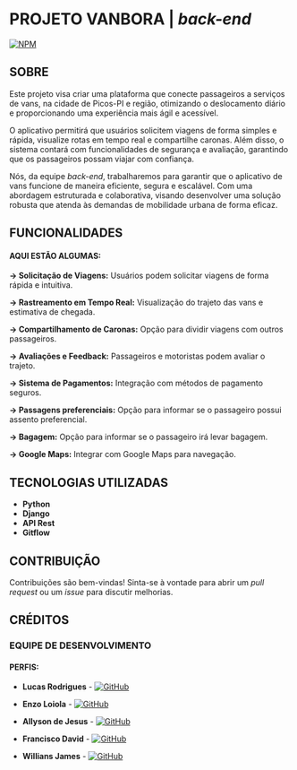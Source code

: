 # **PROJETO VANBORA** | *back-end*

[![NPM](https://img.shields.io/npm/l/react)](https://github.com/lucasrgm/VanBora-BackEnd/blob/main/LICENSE)

## SOBRE

Este projeto visa criar uma plataforma que conecte passageiros a serviços de vans, na cidade de Picos-PI e região, otimizando o deslocamento diário e proporcionando uma experiência mais ágil e acessível.

O aplicativo permitirá que usuários solicitem viagens de forma simples e rápida, visualize rotas em tempo real e compartilhe caronas. Além disso, o sistema contará com funcionalidades de segurança e avaliação, garantindo que os passageiros possam viajar com confiança.

Nós, da equipe *back-end*, trabalharemos para garantir que o aplicativo de vans funcione de maneira eficiente, segura e escalável. Com uma abordagem estruturada e colaborativa, visando desenvolver uma solução robusta que atenda às demandas de mobilidade urbana de forma eficaz.

## FUNCIONALIDADES

#### AQUI ESTÃO ALGUMAS:

**-> Solicitação de Viagens:** Usuários podem solicitar viagens de forma rápida e intuitiva.

**-> Rastreamento em Tempo Real:** Visualização do trajeto das vans e estimativa de chegada.

**-> Compartilhamento de Caronas:** Opção para dividir viagens com outros passageiros.

**-> Avaliações e Feedback:** Passageiros e motoristas podem avaliar o trajeto.

**-> Sistema de Pagamentos:** Integração com métodos de pagamento seguros.

**-> Passagens preferenciais:** Opção para informar se o passageiro possui assento preferencial.

**-> Bagagem:** Opção para informar se o passageiro irá levar bagagem.

**-> Google Maps:** Integrar com Google Maps para navegação.

## TECNOLOGIAS UTILIZADAS

- **Python**
- **Django**
- **API Rest**
- **Gitflow**

## CONTRIBUIÇÃO

Contribuições são bem-vindas! Sinta-se à vontade para abrir um *pull request* ou um *issue* para discutir melhorias.

## CRÉDITOS

### EQUIPE DE DESENVOLVIMENTO 

#### PERFIS:

- **Lucas Rodrigues** - [![GitHub](https://img.shields.io/badge/GitHub-100000?style=for-the-badge&logo=github&logoColor=white)](https://github.com/lucasrgm)

- **Enzo Loiola** - [![GitHub](https://img.shields.io/badge/GitHub-100000?style=for-the-badge&logo=github&logoColor=white)](https://github.com/EnzoFLoiola)

- **Allyson de Jesus** - [![GitHub](https://img.shields.io/badge/GitHub-100000?style=for-the-badge&logo=github&logoColor=white)](https://github.com/AllysonJesus)

- **Francisco David** - [![GitHub](https://img.shields.io/badge/GitHub-100000?style=for-the-badge&logo=github&logoColor=white)](https://github.com/ChicoDaviid)

- **Willians James** - [![GitHub](https://img.shields.io/badge/GitHub-100000?style=for-the-badge&logo=github&logoColor=white)](https://github.com/Willians13)
